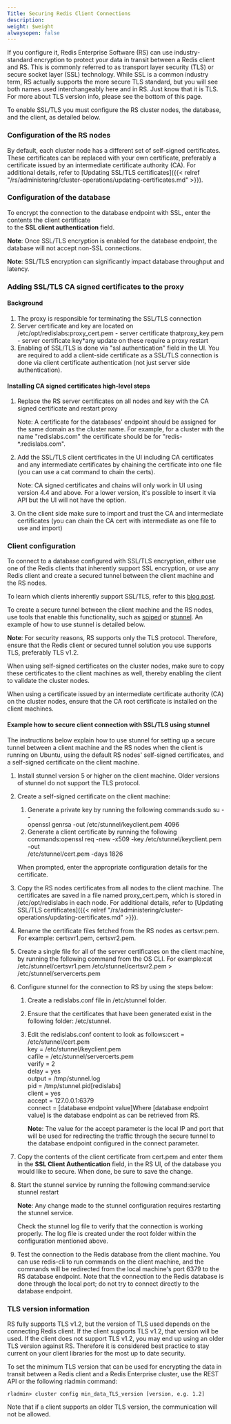 ```yaml
---
Title: Securing Redis Client Connections
description: 
weight: $weight
alwaysopen: false
---
```

If you configure it, Redis Enterprise Software (RS) can
use industry-standard encryption to protect your data in transit between
a Redis client and RS. This is commonly referred to as transport layer
security (TLS) or secure socket layer (SSL) technology. While SSL is a
common industry term, RS actually supports the more secure TLS standard,
but you will see both names used interchangeably here and in RS. Just
know that it is TLS. For more about TLS version info, please see the
bottom of this page.

To enable SSL/TLS you must configure the RS cluster nodes, the database,
and the client, as detailed below.

### Configuration of the RS nodes

By default, each cluster node has a different set of self-signed
certificates. These certificates can be replaced with your own
certificate, preferably a certificate issued by an intermediate
certificate authority (CA). For additional details, refer to [Updating
SSL/TLS
certificates]({{< relref "/rs/administering/cluster-operations/updating-certificates.md" >}}).

### Configuration of the database

To encrypt the connection to the database endpoint with SSL, enter the
contents the client certificate\
to the **SSL client authentication** field.

**Note**: Once SSL/TLS encryption is enabled for the database endpoint,
the database will not accept non-SSL connections.

**Note**: SSL/TLS encryption can significantly impact database
throughput and latency.

### Adding SSL/TLS CA signed certificates to the proxy

#### Background

1. The proxy is responsible for terminating the SSL/TLS connection
1. Server certificate and key are located on
    /etc/opt/redislabs:proxy_cert.pem - server certificate
    thatproxy_key.pem - server certificate key\*any update on these
    require a proxy restart
1. Enabling of SSL/TLS is done via "ssl authentication" field in the
    UI. You are required to add a client-side certificate as a SSL/TLS
    connection is done via client certificate authentication (not just
    server side authentication).

#### Installing CA signed certificates high-level steps

1. Replace the RS server certificates on all nodes and key with the CA
    signed certificate and restart proxy

    Note: A certificate for the databases' endpoint should be assigned
    for the same domain as the cluster name. For example, for a cluster
    with the name "redislabs.com" the certificate should be for
    "redis-\*.redislabs.com".

1. Add the SSL/TLS client certificates in the UI including CA
    certificates and any intermediate certificates by chaining the
    certificate into one file (you can use a cat command to chain the
    certs).

    Note: CA signed certificates and chains will only work in UI using
    version 4.4 and above. For a lower version, it's possible to insert
    it via API but the UI will not have the option.

1. On the client side make sure to import and trust the CA and
    intermediate certificates (you can chain the CA cert with
    intermediate as one file to use and import)

### Client configuration

To connect to a database configured with SSL/TLS encryption, either use
one of the Redis clients that inherently support SSL encryption, or use
any Redis client and create a secured tunnel between the client machine
and the RS nodes.

To learn which clients inherently support SSL/TLS, refer to this [blog
post](https://redislabs.com/blog/secure-redis-ssl-added-to-redsmin-and-clients).

To create a secure tunnel between the client machine and the RS nodes,
use tools that enable this functionality, such as
[spiped](http://www.tarsnap.com/spiped.html) or
[stunnel](https://www.stunnel.org/index.html). An example of how to use
stunnel is detailed below.

**Note**: For security reasons, RS supports only the TLS protocol.
Therefore, ensure that the Redis client or secured tunnel solution you
use supports TLS, preferably TLS v1.2.

When using self-signed certificates on the cluster nodes, make sure to
copy these certificates to the client machines as well, thereby enabling
the client to validate the cluster nodes.

When using a certificate issued by an intermediate certificate authority
(CA) on the cluster nodes, ensure that the CA root certificate is
installed on the client machines.

#### Example how to secure client connection with SSL/TLS using stunnel

The instructions below explain how to use stunnel for setting up a
secure tunnel between a client machine and the RS nodes when the client
is running on Ubuntu, using the default RS nodes' self-signed
certificates, and a self-signed certificate on the client machine.

1. Install stunnel version 5 or higher on the client machine. Older
    versions of stunnel do not support the TLS protocol.
2. Create a self-signed certificate on the client machine:

    1. Generate a private key by running the following commands:sudo su
        --\
        openssl genrsa -out /etc/stunnel/keyclient.pem 4096
    2. Generate a client certificate by running the following
        commands:openssl req -new -x509 -key /etc/stunnel/keyclient.pem
        -out\
        /etc/stunnel/cert.pem -days 1826

    When prompted, enter the appropriate configuration details for the
    certificate.

3. Copy the RS nodes certificates from all nodes to the client machine.
    The certificates are saved in a file named proxy_cert.pem, which is
    stored in /etc/opt/redislabs in each node. For additional details,
    refer to [Updating SSL/TLS
    certificates]({{< relref "/rs/administering/cluster-operations/updating-certificates.md" >}}).
4. Rename the certificate files fetched from the RS nodes as
    certsvr.pem. For example: certsvr1.pem, certsvr2.pem.
5. Create a single file for all of the server certificates on the
    client machine, by running the following command from the OS CLI.
    For example:cat /etc/stunnel/certsvr1.pem
    /etc/stunnel/certsvr2.pem \> /etc/stunnel/servercerts.pem
6. Configure stunnel for the connection to RS by using the steps below:
    1. Create a redislabs.conf file in /etc/stunnel folder.
    2. Ensure that the certificates that have been generated exist in
        the following folder: /etc/stunnel.
    3. Edit the redislabs.conf content to look as follows:cert =
        /etc/stunnel/cert.pem\
        key = /etc/stunnel/keyclient.pem\
        cafile = /etc/stunnel/servercerts.pem\
        verify = 2\
        delay = yes\
        output = /tmp/stunnel.log\
        pid = /tmp/stunnel.pid\[redislabs\]\
        client = yes\
        accept = 127.0.0.1:6379\
        connect = \[database endpoint value\]Where \[database endpoint
        value\] is the database endpoint as can be retrieved from RS.

        **Note**: The value for the accept parameter is the local IP and
        port that will be used for redirecting the traffic through the
        secure tunnel to the database endpoint configured in the connect
        parameter.

7. Copy the contents of the client certificate from cert.pem and enter
    them in the **SSL Client Authentication** field, in the RS UI, of
    the database you would like to secure. When done, be sure to save
    the change.
8. Start the stunnel service by running the following command:service
    stunnel restart

    **Note**: Any change made to the stunnel configuration requires
    restarting the stunnel service.

    Check the stunnel log file to verify that the connection is working
    properly. The log file is created under the root folder within the
    configuration mentioned above.

9. Test the connection to the Redis database from the client machine.
    You can use redis-cli to run commands on the client machine, and the
    commands will be redirected from the local machine's port 6379 to
    the RS database endpoint. Note that the connection to the Redis
    database is done through the local port; do not try to connect
    directly to the database endpoint.

### TLS version information

RS fully supports TLS v1.2, but the version of TLS used depends on the
connecting Redis client. If the client supports TLS v1.2, that version
will be used. If the client does not support TLS v1.2, you may end up
using an older TLS version against RS. Therefore it is considered best
practice to stay current on your client libraries for the most up to
date security.

To set the minimum TLS version that can be used for encrypting the data
in transit between a Redis client and a Redis Enterprise cluster, use
the REST API or the following rladmin
command:

    rladmin> cluster config min_data_TLS_version [version, e.g. 1.2]

Note that if a client supports an older TLS version, the communication
will not be allowed.
